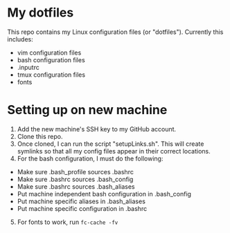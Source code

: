 # My dotfiles
This repo contains my Linux configuration files (or "dotfiles").
Currently this includes:
- vim configuration files
- bash configuration files
- .inputrc
- tmux configuration files
- fonts
# Setting up on new machine
1. Add the new machine's SSH key to my GitHub account.
2. Clone this repo.
3. Once cloned, I can run the script "setupLinks.sh".
This will create symlinks so that all my config files appear in their correct locations.
4. For the bash configuration, I must do the following:
- Make sure .bash_profile sources .bashrc
- Make sure .bashrc sources .bash_config
- Make sure .bashrc sources .bash_aliases
- Put machine independent bash configuration in .bash_config 
- Put machine specific aliases in .bash_aliases
- Put machine specific configuration in .bashrc
5. For fonts to work, run `fc-cache -fv`
